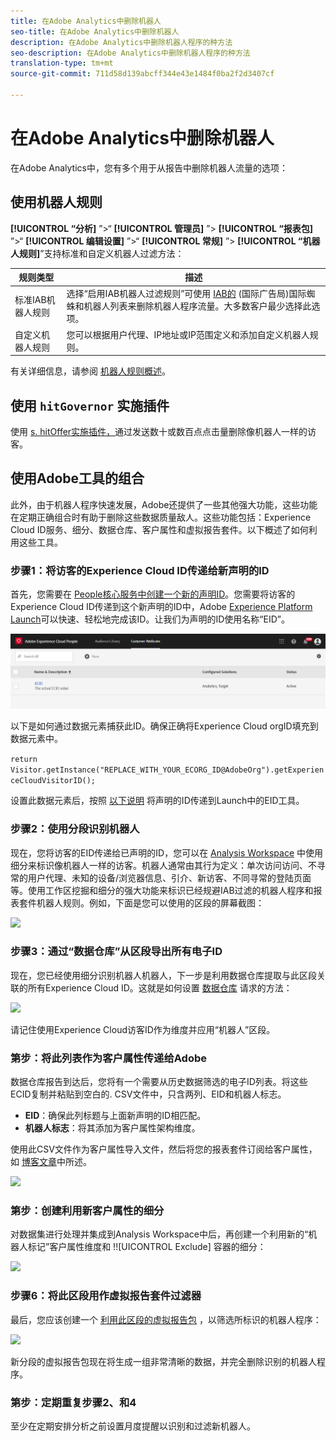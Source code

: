 ```yaml
---
title: 在Adobe Analytics中删除机器人
seo-title: 在Adobe Analytics中删除机器人
description: 在Adobe Analytics中删除机器人程序的种方法
seo-description: 在Adobe Analytics中删除机器人程序的种方法
translation-type: tm+mt
source-git-commit: 711d58d139abcff344e43e1484f0ba2f2d3407cf

---
```



# 在Adobe Analytics中删除机器人

在Adobe Analytics中，您有多个用于从报告中删除机器人流量的选项：

## 使用机器人规则

**[!UICONTROL “分析]** ”&gt;“ **[!UICONTROL 管理员]** ”&gt; **[!UICONTROL “报表包]** ”&gt;“ **[!UICONTROL 编辑设置]** ”&gt;“ **[!UICONTROL 常规]** ”&gt; **[!UICONTROL “机器人规则]**”支持标准和自定义机器人过滤方法：

| 规则类型 | 描述 |
|--- |--- |
| 标准IAB机器人规则 | 选择“启用IAB机器人过滤规则”可使用 [IAB的](https://www.iab.com/) (国际广告局)国际蜘蛛和机器人列表来删除机器人程序流量。大多数客户最少选择此选项。 |
| 自定义机器人规则 | 您可以根据用户代理、IP地址或IP范围定义和添加自定义机器人规则。 |

有关详细信息，请参阅 [机器人规则概述](/help/admin/admin/bot-removal/bot-rules.md)。

## 使用 `hitGovernor` 实施插件

使用 [s. hitOffer实施插件，](https://docs.adobe.com/content/help/en/analytics/implementation/javascript-implementation/plugins/hitgovernor.html)通过发送数十或数百点点击量删除像机器人一样的访客。

## 使用Adobe工具的组合

此外，由于机器人程序快速发展，Adobe还提供了一些其他强大功能，这些功能在定期正确组合时有助于删除这些数据质量敌人。这些功能包括：Experience Cloud ID服务、细分、数据仓库、客户属性和虚拟报告套件。以下概述了如何利用这些工具。

### 步骤1：将访客的Experience Cloud ID传递给新声明的ID

首先，您需要在 [People核心服务中创建一个新的声明ID](https://docs.adobe.com/content/help/en/core-services/interface/audiences/audience-library.html)。您需要将访客的Experience Cloud ID传递到这个新声明的ID中，Adobe [Experience Platform Launch](https://docs.adobe.com/content/help/en/launch/using/implement/solutions/idservice-save.html)可以快速、轻松地完成该ID。让我们为声明的ID使用名称“EID”。

![](assets/bot-cust-attr-setup.png)

以下是如何通过数据元素捕获此ID。确保正确将Experience Cloud orgID填充到数据元素中。

```return Visitor.getInstance("REPLACE_WITH_YOUR_ECORG_ID@AdobeOrg").getExperienceCloudVisitorID();```

设置此数据元素后，按照 [以下说明](https://docs.adobe.com/content/help/en/launch/using/implement/solutions/idservice-save.html) 将声明的ID传递到Launch中的EID工具。

### 步骤2：使用分段识别机器人

现在，您将访客的EID传递给已声明的ID，您可以在 [Analysis Workspace](https://docs.adobe.com/content/help/en/analytics/analyze/analysis-workspace/components/t-freeform-project-segment.html) 中使用细分来标识像机器人一样的访客。机器人通常由其行为定义：单次访问访问、不寻常的用户代理、未知的设备/浏览器信息、引介、新访客、不同寻常的登陆页面等。使用工作区挖掘和细分的强大功能来标识已经规避IAB过滤的机器人程序和报表套件机器人规则。例如，下面是您可以使用的区段的屏幕截图：

![](assets/bot-filter-seg1.png)

### 步骤3：通过“数据仓库”从区段导出所有电子ID

现在，您已经使用细分识别机器人机器人，下一步是利用数据仓库提取与此区段关联的所有Experience Cloud ID。这就是如何设置 [数据仓库](https://docs.adobe.com/content/help/en/analytics/export/data-warehouse/data-warehouse.html) 请求的方法：

![](assets/bot-dwh-3.png)

请记住使用Experience Cloud访客ID作为维度并应用“机器人”区段。

### 第步：将此列表作为客户属性传递给Adobe

数据仓库报告到达后，您将有一个需要从历史数据筛选的电子ID列表。将这些ECID复制并粘贴到空白的. CSV文件中，只含两列、EID和机器人标志。

* **EID**：确保此列标题与上面新声明的ID相匹配。
* **机器人标志**：将其添加为客户属性架构维度。

使用此CSV文件作为客户属性导入文件，然后将您的报表套件订阅给客户属性，如 [博客文章](https://theblog.adobe.com/link-digital-behavior-customers)中所述。

![](assets/bot-csv-4.png)

### 第步：创建利用新客户属性的细分

对数据集进行处理并集成到Analysis Workspace中后，再创建一个利用新的“机器人标记”客户属性维度和 !![UICONTROL Exclude] 容器的细分：

![](assets/bot-filter-seg2.png)

### 步骤6：将此区段用作虚拟报告套件过滤器

最后，您应该创建一个 [利用此区段的虚拟报告包](/help/components/vrs/vrs-about.md) ，以筛选所标识的机器人程序：

![](assets/bot-vrs.png)

新分段的虚拟报告包现在将生成一组非常清晰的数据，并完全删除识别的机器人程序。

### 第步：定期重复步骤2、和4

至少在定期安排分析之前设置月度提醒以识别和过滤新机器人。
